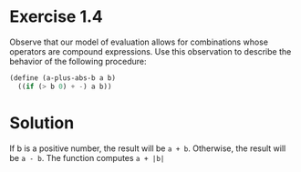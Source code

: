 # Exercise 1.4

Observe that our model of evaluation allows for combinations whose operators are compound expressions. Use this observation to describe the behavior of the following procedure:

```scheme
(define (a-plus-abs-b a b)
  ((if (> b 0) + -) a b))
```

# Solution

If b is a positive number, the result will be `a + b`.
Otherwise, the result will be `a - b`.
The function computes `a + |b|`